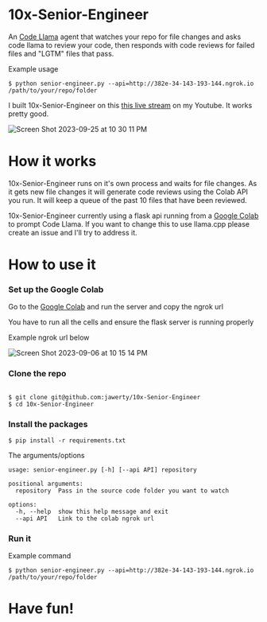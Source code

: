 # 10x-Senior-Engineer
An [Code Llama](https://about.fb.com/news/2023/08/code-llama-ai-for-coding/) agent that watches your repo for file changes and asks code llama to review your code, then responds with code reviews for failed files and "LGTM" files that pass.

Example usage
```
$ python senior-engineer.py --api=http://382e-34-143-193-144.ngrok.io /path/to/your/repo/folder
```

I built 10x-Senior-Engineer on this [this live stream](https://www.youtube.com/watch?v=C9ALpMH3trI) on my Youtube. It works pretty good.

![Screen Shot 2023-09-25 at 10 30 11 PM](https://github.com/jawerty/10x-Senior-Engineer/assets/1999719/377b5209-372c-4006-943d-9664657a4d74)

# How it works
10x-Senior-Engineer runs on it's own process and waits for file changes. As it gets new file changes it will generate code reviews using the Colab API you run. It will keep a queue of the past 10 files that have been reviewed.

10x-Senior-Engineer currently using a flask api running from a [Google Colab](https://colab.research.google.com/drive/18_qsyN1fZEZ0o0Qju-SLF_pqQv53Mk8_?usp=sharing) to prompt Code Llama. If you want to change this to use llama.cpp please create an issue and I'll try to address it.

# How to use it
### Set up the Google Colab 
Go to the [Google Colab](https://colab.research.google.com/drive/18_qsyN1fZEZ0o0Qju-SLF_pqQv53Mk8_?usp=sharing) and run the server and copy the ngrok url

You have to run all the cells and ensure the flask server is running properly

Example ngrok url below

![Screen Shot 2023-09-06 at 10 15 14 PM](https://github.com/jawerty/10x-Senior-Engineer/assets/1999719/430865a6-0705-4abc-83ef-ecafdeb86b9d)

### Clone the repo
```

$ git clone git@github.com:jawerty/10x-Senior-Engineer
$ cd 10x-Senior-Engineer
```

### Install the packages
```
$ pip install -r requirements.txt
```

The arguments/options
```
usage: senior-engineer.py [-h] [--api API] repository

positional arguments:
  repository  Pass in the source code folder you want to watch

options:
  -h, --help  show this help message and exit
  --api API   Link to the colab ngrok url
```

### Run it
Example command
```
$ python senior-engineer.py --api=http://382e-34-143-193-144.ngrok.io /path/to/your/repo/folder

```

# Have fun!
